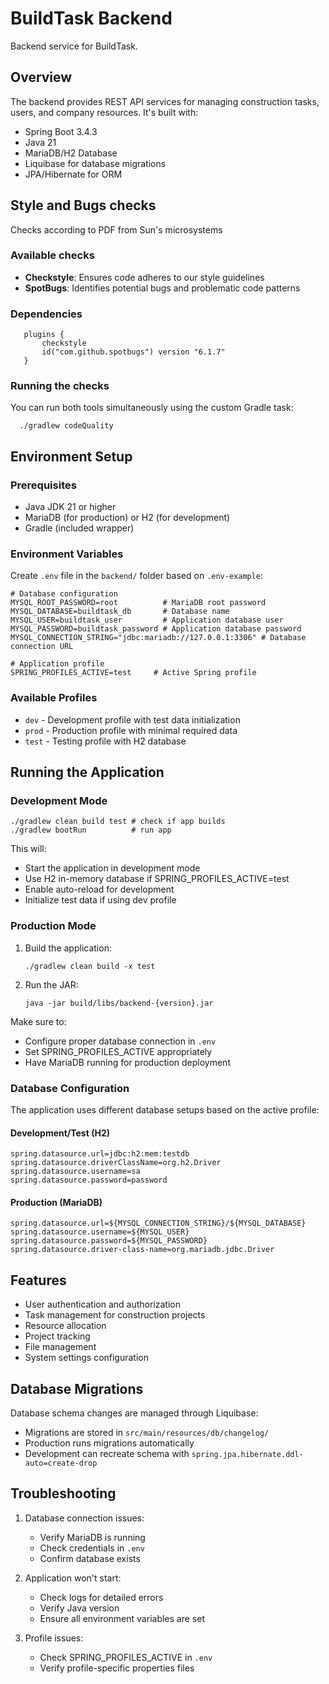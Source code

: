 # BuildTask Backend

Backend service for BuildTask.

## Overview

The backend provides REST API services for managing construction tasks, users, and company resources. It's built with:

- Spring Boot 3.4.3
- Java 21
- MariaDB/H2 Database
- Liquibase for database migrations
- JPA/Hibernate for ORM

## Style and Bugs checks

Checks according to PDF from Sun's microsystems

### Available checks

- **Checkstyle**: Ensures code adheres to our style guidelines
- **SpotBugs**: Identifies potential bugs and problematic code patterns
### Dependencies

``` shell
   plugins {
       checkstyle
       id("com.github.spotbugs") version "6.1.7"
   }
```
### Running the checks

You can run both tools simultaneously using the custom Gradle task:

```shell
  ./gradlew codeQuality
```

## Environment Setup

### Prerequisites

- Java JDK 21 or higher
- MariaDB (for production) or H2 (for development)
- Gradle (included wrapper)

### Environment Variables

Create `.env` file in the `backend/` folder based on `.env-example`:

```properties
# Database configuration
MYSQL_ROOT_PASSWORD=root          # MariaDB root password
MYSQL_DATABASE=buildtask_db       # Database name
MYSQL_USER=buildtask_user         # Application database user
MYSQL_PASSWORD=buildtask_password # Application database password
MYSQL_CONNECTION_STRING="jdbc:mariadb://127.0.0.1:3306" # Database connection URL

# Application profile
SPRING_PROFILES_ACTIVE=test     # Active Spring profile
```

### Available Profiles

- `dev` - Development profile with test data initialization
- `prod` - Production profile with minimal required data
- `test` - Testing profile with H2 database

## Running the Application

### Development Mode

```shell
./gradlew clean build test # check if app builds
./gradlew bootRun          # run app
```

This will:

- Start the application in development mode
- Use H2 in-memory database if SPRING_PROFILES_ACTIVE=test
- Enable auto-reload for development
- Initialize test data if using dev profile

### Production Mode

1. Build the application:

    ```shell
    ./gradlew clean build -x test
    ```

2. Run the JAR:

    ```shell
    java -jar build/libs/backend-{version}.jar
    ```

Make sure to:

- Configure proper database connection in `.env`
- Set SPRING_PROFILES_ACTIVE appropriately
- Have MariaDB running for production deployment

### Database Configuration

The application uses different database setups based on the active profile:

#### Development/Test (H2)

```shell
spring.datasource.url=jdbc:h2:mem:testdb
spring.datasource.driverClassName=org.h2.Driver
spring.datasource.username=sa
spring.datasource.password=password
```

#### Production (MariaDB)

```shell
spring.datasource.url=${MYSQL_CONNECTION_STRING}/${MYSQL_DATABASE}
spring.datasource.username=${MYSQL_USER}
spring.datasource.password=${MYSQL_PASSWORD}
spring.datasource.driver-class-name=org.mariadb.jdbc.Driver
```

## Features

- User authentication and authorization
- Task management for construction projects
- Resource allocation
- Project tracking
- File management
- System settings configuration

## Database Migrations

Database schema changes are managed through Liquibase:

- Migrations are stored in `src/main/resources/db/changelog/`
- Production runs migrations automatically
- Development can recreate schema with `spring.jpa.hibernate.ddl-auto=create-drop`

## Troubleshooting

1. Database connection issues:
   - Verify MariaDB is running
   - Check credentials in `.env`
   - Confirm database exists

2. Application won't start:
   - Check logs for detailed errors
   - Verify Java version
   - Ensure all environment variables are set

3. Profile issues:
   - Check SPRING_PROFILES_ACTIVE in `.env`
   - Verify profile-specific properties files
